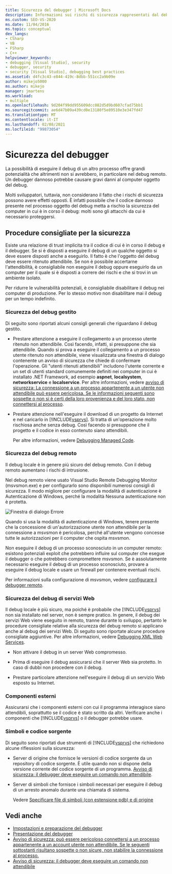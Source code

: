 ```yaml
---
title: Sicurezza del debugger | Microsoft Docs
description: Informazioni sui rischi di sicurezza rappresentati dal debug, rischi per il computer di debug e per il computer di cui è in corso il debug. Per ridurre al minimo i rischi, seguire le indicazioni.
ms.custom: SEO-VS-2020
ms.date: 11/04/2016
ms.topic: conceptual
dev_langs:
- CSharp
- VB
- FSharp
- C++
helpviewer_keywords:
- debugging [Visual Studio], security
- debugger, security
- security [Visual Studio], debugging best practices
ms.assetid: d4fc3c43-e844-419c-8dbb-551cc2a9b09e
author: mikejo5000
ms.author: mikejo
manager: jmartens
ms.workload:
- multiple
ms.openlocfilehash: 9d204f99dd955609dcc082d5d9bd607cfad75bb1
ms.sourcegitcommit: ae6d47b09a439cd0e13180f5e89510e3e347fd47
ms.translationtype: MT
ms.contentlocale: it-IT
ms.lasthandoff: 02/08/2021
ms.locfileid: "99873054"
---
```

# <a name="debugger-security"></a>Sicurezza del debugger
La possibilità di eseguire il debug di un altro processo offre grandi potenzialità che altrimenti non si avrebbero, in particolare nel debug remoto. Un debugger dannoso potrebbe causare gravi danni al computer oggetto del debug.

 Molti sviluppatori, tuttavia, non considerano il fatto che i rischi di sicurezza possono avere effetti opposti. È infatti possibile che il codice dannoso presente nel processo oggetto del debug metta a rischio la sicurezza del computer in cui è in corso il debug: molti sono gli attacchi da cui è necessario proteggersi.

## <a name="security-best-practices"></a>Procedure consigliate per la sicurezza
 Esiste una relazione di trust implicita tra il codice di cui è in corso il debug e il debugger. Se si è disposti a eseguire il debug di un qualche oggetto si deve essere disposti anche a eseguirlo. Il fatto è che l'oggetto del debug deve essere ritenuto attendibile. Se non è possibile accertarne l'attendibilità, è consigliabile non eseguire il debug oppure eseguirlo da un computer per il quale si è disposti a correre dei rischi e che si trovi in un ambiente isolato.

 Per ridurre le vulnerabilità potenziali, è consigliabile disabilitare il debug nei computer di produzione. Per lo stesso motivo non disabilitare mai il debug per un tempo indefinito.

### <a name="managed-debugging-security"></a>Sicurezza del debug gestito
 Di seguito sono riportati alcuni consigli generali che riguardano il debug gestito.

- Prestare attenzione a eseguire il collegamento a un processo utente ritenuto non attendibile. Così facendo, infatti, si presuppone che sia attendibile. Quando si prova a eseguire il collegamento a un processo utente ritenuto non attendibile, viene visualizzata una finestra di dialogo contenente un avviso di sicurezza che chiede di confermare l'operazione. Gli "utenti ritenuti attendibili" includono l'utente corrente e un set di utenti standard comunemente definiti nei computer in cui è installato .NET Framework, ad esempio **aspnet**, **localsystem**, **networkservice** e **localservice**. Per altre informazioni, vedere [avviso di sicurezza: La connessione a un processo appartenente a un utente non attendibile può essere pericolosa. Se le informazioni seguenti sono sospette o non si è certi della loro provenienza e del loro stato, non connettersi al processo](../debugger/security-warning-attaching-to-a-process-owned-by-an-untrusted-user.md).

- Prestare attenzione nell'eseguire il download di un progetto da Internet e nel caricarlo in [!INCLUDE[vsprvs](../code-quality/includes/vsprvs_md.md)]. Si tratta di un'operazione molto rischiosa anche senza debug. Così facendo si presuppone che il progetto e il codice in esso contenuto siano attendibili.

  Per altre informazioni, vedere [Debugging Managed Code](../debugger/debugging-managed-code.md).

### <a name="remote-debugging-security"></a>Sicurezza del debug remoto
 Il debug locale è in genere più sicuro del debug remoto. Con il debug remoto aumentano i rischi di intrusione.

 Nel debug remoto viene usato Visual Studio Remote Debugging Monitor (msvsmon.exe) e per configurarlo sono disponibili numerosi consigli di sicurezza. Il modo migliore per configurare la modalità di autenticazione è Autenticazione di Windows, perché la modalità Nessuna autenticazione non è protetta.

 ![Finestra di dialogo Errore](../debugger/media/dbg_err_remotepermissionschanged.png "DBG_ERR_RemotePermissionsChanged")

 Quando si usa la modalità di autenticazione di Windows, tenere presente che la concessione di un'autorizzazione utente non attendibile per la connessione a msvsmon è pericolosa, perché all'utente vengono concesse tutte le autorizzazioni per il computer che ospita msvsmon.

 Non eseguire il debug di un processo sconosciuto in un computer remoto: esistono potenziali exploit che potrebbero influire sul computer che esegue il debugger o che potrebbero compromettere msvsmon. Se è assolutamente necessario eseguire il debug di un processo sconosciuto, provare a eseguire il debug locale e usare un firewall per contenere eventuali rischi.

 Per informazioni sulla configurazione di msvsmon, vedere [configurare il debugger remoto](../debugger/remote-debugging.md#bkmk_setup).

### <a name="web-services-debugging-security"></a>Sicurezza del debug di servizi Web
 Il debug locale è più sicuro, ma poiché è probabile che [!INCLUDE[vsprvs](../code-quality/includes/vsprvs_md.md)] non sia installato nel server, non è sempre pratico. In genere, il debug dei servizi Web viene eseguito in remoto, tranne durante lo sviluppo, pertanto le procedure consigliate relative alla sicurezza del debug remoto si applicano anche al debug dei servizi Web. Di seguito sono riportate alcune procedure consigliate aggiuntive. Per altre informazioni, vedere [Debugging XML Web Services](/previous-versions/ms241873(v=vs.100)).

- Non attivare il debug in un server Web compromesso.

- Prima di eseguire il debug assicurarsi che il server Web sia protetto. In caso di dubbi non procedere con il debug.

- Prestare particolare attenzione nell'eseguire il debug di un servizio Web esposto su Internet.

### <a name="external-components"></a>Componenti esterni
 Assicurarsi che i componenti esterni con cui il programma interagisce siano attendibili, soprattutto se il codice è stato scritto da altri. Verificare anche i componenti che [!INCLUDE[vsprvs](../code-quality/includes/vsprvs_md.md)] o il debugger potrebbe usare.

### <a name="symbols-and-source-code"></a>Simboli e codice sorgente
 Di seguito sono riportati due strumenti di [!INCLUDE[vsprvs](../code-quality/includes/vsprvs_md.md)] che richiedono alcune riflessioni sulla sicurezza:

- Server di origine che fornisce le versioni di codice sorgente da un repository di codice sorgente. È utile quando non si dispone della versione corrente del codice sorgente di un programma. [Avviso di sicurezza: il debugger deve eseguire un comando non attendibile](../debugger/security-warning-debugger-must-execute-untrusted-command.md).

- Server di simboli che fornisce i simboli necessari per eseguire il debug di un arresto anomalo durante una chiamata di sistema.

  Vedere [Specificare file di simboli (con estensione pdb) e di origine](../debugger/specify-symbol-dot-pdb-and-source-files-in-the-visual-studio-debugger.md)

## <a name="see-also"></a>Vedi anche
- [Impostazioni e preparazione del debugger](../debugger/debugger-settings-and-preparation.md)
- [Presentazione del debugger](../debugger/debugger-feature-tour.md)
- [Avviso di sicurezza: può essere pericoloso connettersi a un processo appartenente a un account utente non attendibile. Se le seguenti sottostanti risultano sospette o non sicure, non stabilire la connessione al processo.](../debugger/security-warning-attaching-to-a-process-owned-by-an-untrusted-user.md)
- [Avviso di sicurezza: il debugger deve eseguire un comando non attendibile](../debugger/security-warning-debugger-must-execute-untrusted-command.md)